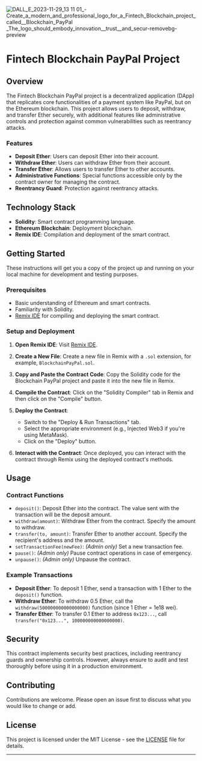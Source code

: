 
![DALL_E_2023-11-29_13 11 01_-_Create_a_modern_and_professional_logo_for_a_Fintech_Blockchain_project_called__Blockchain_PayPal_ _The_logo_should_embody_innovation__trust__and_secur-removebg-preview](https://github.com/JohnDeveloperJ/Fintech-Blockchain-PayPal-Project/assets/143453887/75b9647e-f3ab-460a-9176-d03528dc12b5)


# Fintech Blockchain PayPal Project

## Overview

The Fintech Blockchain PayPal project is a decentralized application (DApp) that replicates core functionalities of a payment system like PayPal, but on the Ethereum blockchain. This project allows users to deposit, withdraw, and transfer Ether securely, with additional features like administrative controls and protection against common vulnerabilities such as reentrancy attacks.

### Features

- **Deposit Ether**: Users can deposit Ether into their account.
- **Withdraw Ether**: Users can withdraw Ether from their account.
- **Transfer Ether**: Allows users to transfer Ether to other accounts.
- **Administrative Functions**: Special functions accessible only by the contract owner for managing the contract.
- **Reentrancy Guard**: Protection against reentrancy attacks.

## Technology Stack

- **Solidity**: Smart contract programming language.
- **Ethereum Blockchain**: Deployment blockchain.
- **Remix IDE**: Compilation and deployment of the smart contract.

## Getting Started

These instructions will get you a copy of the project up and running on your local machine for development and testing purposes.

### Prerequisites

- Basic understanding of Ethereum and smart contracts.
- Familiarity with Solidity.
- [Remix IDE](https://remix.ethereum.org/) for compiling and deploying the smart contract.

### Setup and Deployment

1. **Open Remix IDE**: Visit [Remix IDE](https://remix.ethereum.org/).

2. **Create a New File**: Create a new file in Remix with a `.sol` extension, for example, `BlockchainPayPal.sol`.

3. **Copy and Paste the Contract Code**: Copy the Solidity code for the Blockchain PayPal project and paste it into the new file in Remix.

4. **Compile the Contract**: Click on the "Solidity Compiler" tab in Remix and then click on the "Compile" button.

5. **Deploy the Contract**: 
    - Switch to the "Deploy & Run Transactions" tab.
    - Select the appropriate environment (e.g., Injected Web3 if you're using MetaMask).
    - Click on the "Deploy" button.

6. **Interact with the Contract**: Once deployed, you can interact with the contract through Remix using the deployed contract's methods.

## Usage

### Contract Functions

- `deposit()`: Deposit Ether into the contract. The value sent with the transaction will be the deposit amount.
- `withdraw(amount)`: Withdraw Ether from the contract. Specify the amount to withdraw.
- `transfer(to, amount)`: Transfer Ether to another account. Specify the recipient's address and the amount.
- `setTransactionFee(newFee)`: *(Admin only)* Set a new transaction fee.
- `pause()`: *(Admin only)* Pause contract operations in case of emergency.
- `unpause()`: *(Admin only)* Unpause the contract.

### Example Transactions

- **Deposit Ether**: To deposit 1 Ether, send a transaction with 1 Ether to the `deposit()` function.
- **Withdraw Ether**: To withdraw 0.5 Ether, call the `withdraw(500000000000000000)` function (since 1 Ether = 1e18 wei).
- **Transfer Ether**: To transfer 0.1 Ether to address `0x123...`, call `transfer("0x123...", 100000000000000000)`.

## Security

This contract implements security best practices, including reentrancy guards and ownership controls. However, always ensure to audit and test thoroughly before using it in a production environment.

## Contributing

Contributions are welcome. Please open an issue first to discuss what you would like to change or add.

## License

This project is licensed under the MIT License - see the [LICENSE](LICENSE) file for details.

---


